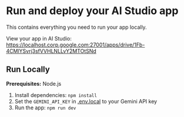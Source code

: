 # Run and deploy your AI Studio app

This contains everything you need to run your app locally.

View your app in AI Studio: https://localhost.corp.google.com:27001/apps/drive/1Fb-4CMlYSvrj3sfVVHLNLLvY2MTOtSNd

## Run Locally

**Prerequisites:**  Node.js


1. Install dependencies:
   `npm install`
2. Set the `GEMINI_API_KEY` in [.env.local](.env.local) to your Gemini API key
3. Run the app:
   `npm run dev`
